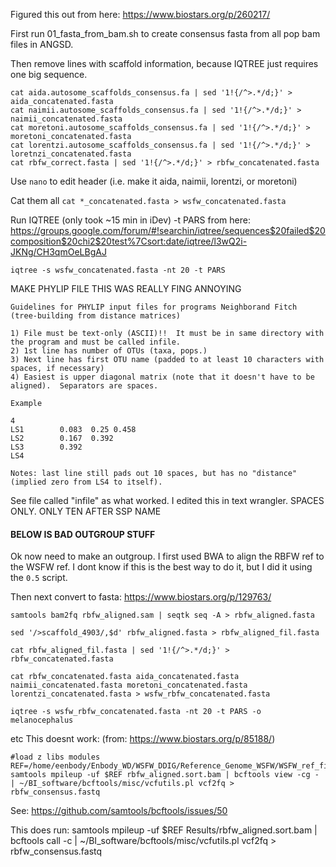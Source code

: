 


Figured this out from here:
https://www.biostars.org/p/260217/

First run 01_fasta_from_bam.sh to create consensus fasta from all pop bam files in ANGSD.

Then remove lines with scaffold information, because IQTREE just requires one big sequence.

```
cat aida.autosome_scaffolds_consensus.fa | sed '1!{/^>.*/d;}' > aida_concatenated.fasta
cat naimii.autosome_scaffolds_consensus.fa | sed '1!{/^>.*/d;}' > naimii_concatenated.fasta
cat moretoni.autosome_scaffolds_consensus.fa | sed '1!{/^>.*/d;}' > moretoni_concatenated.fasta
cat lorentzi.autosome_scaffolds_consensus.fa | sed '1!{/^>.*/d;}' > loretnzi_concatenated.fasta
cat rbfw_correct.fasta | sed '1!{/^>.*/d;}' > rbfw_concatenated.fasta
```
Use `nano` to edit header (i.e. make it aida, naimii, lorentzi, or moretoni)

Cat them all
`cat *_concatenated.fasta > wsfw_concatenated.fasta`

Run IQTREE (only took ~15 min in iDev)
-t PARS from here: https://groups.google.com/forum/#!searchin/iqtree/sequences$20failed$20composition$20chi2$20test%7Csort:date/iqtree/l3wQ2i-JKNg/CH3qmOeLBgAJ

```
iqtree -s wsfw_concatenated.fasta -nt 20 -t PARS
```


MAKE PHYLIP FILE
THIS WAS REALLY FING ANNOYING
```
Guidelines for PHYLIP input files for programs Neighborand Fitch (tree-building from distance matrices)

1) File must be text-only (ASCII)!!  It must be in same directory with the program and must be called infile.  
2) 1st line has number of OTUs (taxa, pops.)
3) Next line has first OTU name (padded to at least 10 characters with spaces, if necessary)
4) Easiest is upper diagonal matrix (note that it doesn't have to be aligned).  Separators are spaces.

Example

4
LS1        0.083  0.25 0.458
LS2        0.167  0.392
LS3        0.392
LS4        

Notes: last line still pads out 10 spaces, but has no "distance" (implied zero from LS4 to itself).  
```
See file called "infile" as what worked. I edited this in text wrangler. SPACES ONLY. ONLY TEN AFTER SSP NAME


#### BELOW IS BAD OUTGROUP STUFF

Ok now need to make an outgroup. I first used BWA to align the RBFW ref to the WSFW ref. I dont know if this is the best way to do it, but I did it using the `0.5` script.

Then next convert to fasta:
https://www.biostars.org/p/129763/

```
samtools bam2fq rbfw_aligned.sam | seqtk seq -A > rbfw_aligned.fasta
```

```
sed '/>scaffold_4903/,$d' rbfw_aligned.fasta > rbfw_aligned_fil.fasta
```

```
cat rbfw_aligned_fil.fasta | sed '1!{/^>.*/d;}' > rbfw_concatenated.fasta
```

```
cat rbfw_concatenated.fasta aida_concatenated.fasta naimii_concatenated.fasta moretoni_concatenated.fasta lorentzi_concatenated.fasta > wsfw_rbfw_concatenated.fasta
```
```
iqtree -s wsfw_rbfw_concatenated.fasta -nt 20 -t PARS -o melanocephalus
```

etc
This doesnt work:
(from: https://www.biostars.org/p/85188/)
```
#load z libs modules
REF=/home/eenbody/Enbody_WD/WSFW_DDIG/Reference_Genome_WSFW/WSFW_ref_final_assembly.fasta
samtools mpileup -uf $REF rbfw_aligned.sort.bam | bcftools view -cg - | ~/BI_software/bcftools/misc/vcfutils.pl vcf2fq > rbfw_consensus.fastq
```
See: https://github.com/samtools/bcftools/issues/50

This does run:
samtools mpileup -uf $REF Results/rbfw_aligned.sort.bam | bcftools call -c | ~/BI_software/bcftools/misc/vcfutils.pl vcf2fq > rbfw_consensus.fastq
